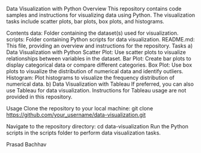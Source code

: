 Data Visualization with Python
Overview
This repository contains code samples and instructions for visualizing data using Python. The visualization tasks include scatter plots, bar plots, box plots, and histograms.

Contents
data: Folder containing the dataset(s) used for visualization.
scripts: Folder containing Python scripts for data visualization.
README.md: This file, providing an overview and instructions for the repository.
Tasks
a) Data Visualization with Python
Scatter Plot: Use scatter plots to visualize relationships between variables in the dataset.
Bar Plot: Create bar plots to display categorical data or compare different categories.
Box Plot: Use box plots to visualize the distribution of numerical data and identify outliers.
Histogram: Plot histograms to visualize the frequency distribution of numerical data.
b) Data Visualization with Tableau
If preferred, you can also use Tableau for data visualization. Instructions for Tableau usage are not provided in this repository.

Usage
Clone the repository to your local machine:
git clone https://github.com/your_username/data-visualization.git

Navigate to the repository directory:
cd data-visualization
Run the Python scripts in the scripts folder to perform data visualization tasks.

Prasad Bachhav